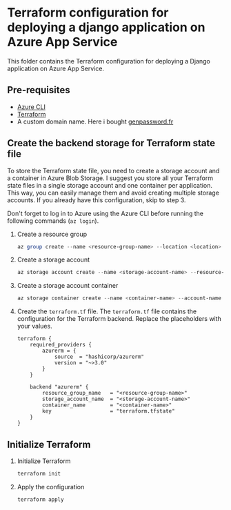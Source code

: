 # Terraform configuration for deploying a django application on Azure App Service

This folder contains the Terraform configuration for deploying a Django application on Azure App Service.

## Pre-requisites
- [Azure CLI](https://docs.microsoft.com/en-us/cli/azure/install-azure-cli?view=azure-cli-latest)
- [Terraform](https://learn.hashicorp.com/tutorials/terraform/install-cli)
- A custom domain name. Here i bought [genpassword.fr](https://genpassword.fr)

## Create the backend storage for Terraform state file
To store the Terraform state file, you need to create a storage account and a container in Azure Blob Storage.
I suggest you store all your Terraform state files in a single storage account and one container per application. This way, you can easily manage them and avoid creating multiple storage accounts. If you already have this configuration, skip to step 3.

Don't forget to log in to Azure using the Azure CLI before running the following commands (`az login`).


1. Create a resource group
    ```powershell
    az group create --name <resource-group-name> --location <location>
    ```
2. Create a storage account
    ```powershell
    az storage account create --name <storage-account-name> --resource-group <resource-group-name> --location <location> --sku Standard_LRS
    ```
3. Create a storage account container
    ```powershell
    az storage container create --name <container-name> --account-name <storage-account-name>
    ```
4. Create the `terraform.tf` file.
    The `terraform.tf` file contains the configuration for the Terraform backend. Replace the placeholders with your values.
    ```hcl
    terraform {
        required_providers {
            azurerm = {
                source  = "hashicorp/azurerm"
                version = "~>3.0"
            }
        }

        backend "azurerm" {
            resource_group_name   = "<resource-group-name>"
            storage_account_name  = "<storage-account-name>"
            container_name        = "<container-name>"
            key                   = "terraform.tfstate"
        }
    }
    ```

## Initialize Terraform
1. Initialize Terraform
    ```powershell
    terraform init 
    ```
2. Apply the configuration
    ```powershell
    terraform apply 
    ```
